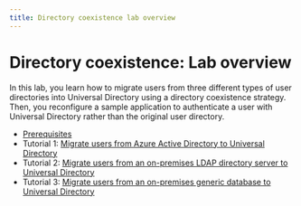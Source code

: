 ```yaml
---
title: Directory coexistence lab overview
---
```


# Directory coexistence: Lab overview

In this lab, you learn how to migrate users from three different types of user directories into Universal Directory using a directory coexistence strategy. Then, you reconfigure a sample application to authenticate a user with Universal Directory rather than the original user directory.

* [Prerequisites](/architecture-center/reference-architectures/directory-coexistence/lab-prerequisites)
* Tutorial 1: [Migrate users from Azure Active Directory to Universal Directory](/architecture-center/reference-architectures/directory-coexistence/lab-1-azure-ad)
* Tutorial 2: [Migrate users from an on-premises LDAP directory server to Universal Directory](/architecture-center/reference-architectures/directory-coexistence/lab-2-ldap-server)
* Tutorial 3: [Migrate users from an on-premises generic database to Universal Directory](/architecture-center/reference-architectures/directory-coexistence/lab-3-generic-database)
